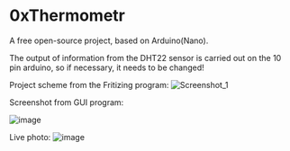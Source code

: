 # 0xThermometr
A free open-source project, based on Arduino(Nano).

The output of information from the DHT22 sensor is carried out on the 10 pin arduino, so if necessary, it needs to be changed!

Project scheme from the Fritizing program:
![Screenshot_1](https://user-images.githubusercontent.com/87978490/206916760-0e630dec-acf0-4626-a7e1-2981a46ca789.jpg)

Screenshot from GUI program:

![image](https://user-images.githubusercontent.com/87978490/206917444-c8f5200d-3a9d-4999-af87-fc7f99024328.png)

Live photo:
![image](https://user-images.githubusercontent.com/87978490/206916959-5ab8508f-382a-4bfc-857d-8efef5ebd190.png)
